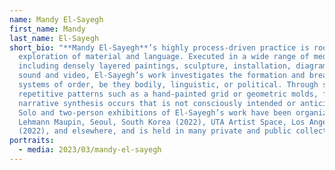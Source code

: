 ```yaml
---
name: Mandy El-Sayegh
first_name: Mandy
last_name: El-Sayegh
short_bio: "**Mandy El-Sayegh**’s highly process-driven practice is rooted in an
  exploration of material and language. Executed in a wide range of media,
  including densely layered paintings, sculpture, installation, diagrams, and
  sound and video, El-Sayegh’s work investigates the formation and break-down of
  systems of order, be they bodily, linguistic, or political. Through simple,
  repetitive patterns such as a hand-painted grid or geometric molds, formal and
  narrative synthesis occurs that is not consciously intended or anticipated.
  Solo and two-person exhibitions of El-Sayegh’s work have been organized at
  Lehmann Maupin, Seoul, South Korea (2022), UTA Artist Space, Los Angeles, CA
  (2022), and elsewhere, and is held in many private and public collections. "
portraits:
  - media: 2023/03/mandy-el-sayegh
---
```

